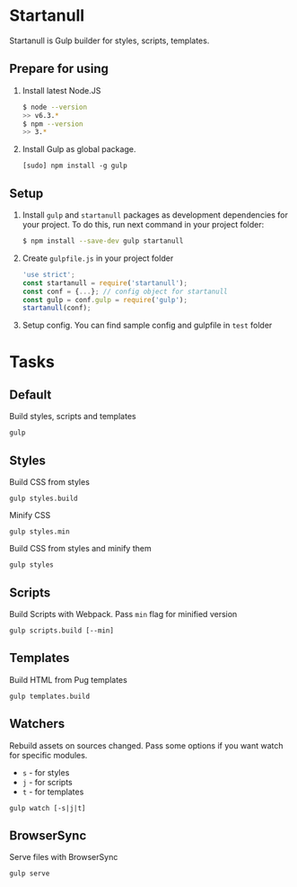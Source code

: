 # Startanull

Startanull is Gulp builder for styles, scripts, templates.

## Prepare for using

1. Install latest Node.JS

	```bash
	$ node --version
	>> v6.3.*
	$ npm --version
	>> 3.*
	```

1. Install Gulp as global package.

	```
	[sudo] npm install -g gulp
	```

## Setup

1. Install `gulp` and `startanull` packages as development dependencies for your project. To do this, run next command in your project folder:

	```bash
	$ npm install --save-dev gulp startanull
	```

1. Create `gulpfile.js` in your project folder

	```javascript
	'use strict';
	const startanull = require('startanull');
	const conf = {...}; // config object for startanull
	const gulp = conf.gulp = require('gulp');
	startanull(conf);
	```

1. Setup config. You can find sample config and gulpfile in `test` folder

# Tasks

Default
-------------------------------------------------------

Build styles, scripts and templates

```
gulp
```

Styles
-------------------------------------------------------

Build CSS from styles

```
gulp styles.build
```

Minify CSS

```
gulp styles.min
```

Build CSS from styles and minify them

```
gulp styles
```

Scripts
-------------------------------------------------------

Build Scripts with Webpack. Pass `min` flag for minified version

```
gulp scripts.build [--min]
```

Templates
-------------------------------------------------------

Build HTML from Pug templates

```
gulp templates.build
```

Watchers
-------------------------------------------------------

Rebuild assets on sources changed. Pass some options if you want watch for
specific modules.

- `s` - for styles
- `j` - for scripts
- `t` - for templates

```
gulp watch [-s|j|t]
```

BrowserSync
-------------------------------------------------------

Serve files with BrowserSync

```
gulp serve
```
